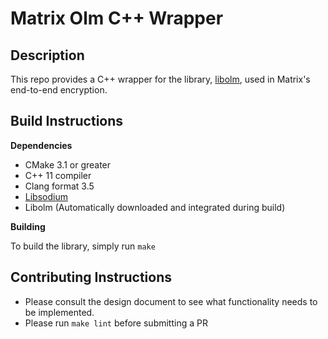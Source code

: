 # Matrix Olm C++ Wrapper

## Description
This repo provides a C++ wrapper for the library, [libolm](https://git.matrix.org/git/olm/), used in Matrix's end-to-end encryption.

## Build Instructions

**Dependencies**

- CMake 3.1 or greater
- C++ 11 compiler
- Clang format 3.5
- [Libsodium](https://download.libsodium.org/doc/)
- Libolm (Automatically downloaded and integrated during build)

**Building**

To build the library, simply run `make`

## Contributing Instructions

- Please consult the design document to see what functionality needs to be implemented.
- Please run `make lint` before submitting a PR
